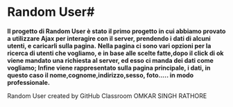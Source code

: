 # Random User#

**Il progetto di Random User è stato il primo progetto in cui abbiamo provato a utilizzare Ajax per interagire con il server, prendendo i dati di alcuni utenti, e caricarli sulla pagina.**
**Nella pagina ci sono vari opzioni per la ricerca di utenti che vogliamo, e in base alle scelte fatte,dopo il click di ok viene mandato una richiesta al server, ed esso ci manda dei dati come vogliamo; Infine viene rappresentato sulla pagina principale, i dati, in questo caso il nome,cognome,indirizzo,sesso, foto..... in modo professionale.**


Random User  created by GitHub Classroom OMKAR SINGH RATHORE
